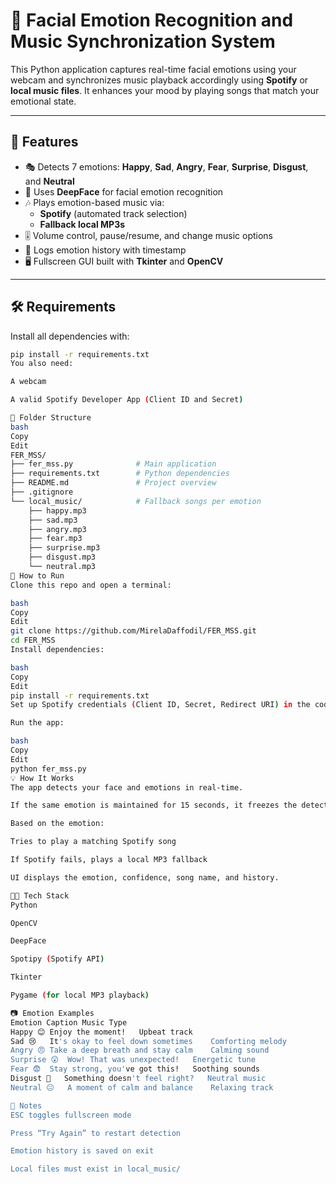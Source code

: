 # 🎵 Facial Emotion Recognition and Music Synchronization System

This Python application captures real-time facial emotions using your webcam and synchronizes music playback accordingly using **Spotify** or **local music files**. It enhances your mood by playing songs that match your emotional state.

---

## 📸 Features

- 🎭 Detects 7 emotions: **Happy**, **Sad**, **Angry**, **Fear**, **Surprise**, **Disgust**, and **Neutral**
- 🤖 Uses **DeepFace** for facial emotion recognition
- 🎶 Plays emotion-based music via:
  - **Spotify** (automated track selection)
  - **Fallback local MP3s**
- 🎚️ Volume control, pause/resume, and change music options
- 🧠 Logs emotion history with timestamp
- 🖥️ Fullscreen GUI built with **Tkinter** and **OpenCV**

---

## 🛠 Requirements

Install all dependencies with:

```bash
pip install -r requirements.txt
You also need:

A webcam

A valid Spotify Developer App (Client ID and Secret)

📂 Folder Structure
bash
Copy
Edit
FER_MSS/
├── fer_mss.py              # Main application
├── requirements.txt        # Python dependencies
├── README.md               # Project overview
├── .gitignore
└── local_music/            # Fallback songs per emotion
    ├── happy.mp3
    ├── sad.mp3
    ├── angry.mp3
    ├── fear.mp3
    ├── surprise.mp3
    ├── disgust.mp3
    └── neutral.mp3
🚀 How to Run
Clone this repo and open a terminal:

bash
Copy
Edit
git clone https://github.com/MirelaDaffodil/FER_MSS.git
cd FER_MSS
Install dependencies:

bash
Copy
Edit
pip install -r requirements.txt
Set up Spotify credentials (Client ID, Secret, Redirect URI) in the code.

Run the app:

bash
Copy
Edit
python fer_mss.py
💡 How It Works
The app detects your face and emotions in real-time.

If the same emotion is maintained for 15 seconds, it freezes the detection.

Based on the emotion:

Tries to play a matching Spotify song

If Spotify fails, plays a local MP3 fallback

UI displays the emotion, confidence, song name, and history.

🧑‍💻 Tech Stack
Python

OpenCV

DeepFace

Spotipy (Spotify API)

Tkinter

Pygame (for local MP3 playback)

📷 Emotion Examples 
Emotion	Caption	Music Type
Happy 😊	Enjoy the moment!	Upbeat track
Sad 😢	It's okay to feel down sometimes	Comforting melody
Angry 😠	Take a deep breath and stay calm	Calming sound
Surprise 😲	Wow! That was unexpected!	Energetic tune
Fear 😨	Stay strong, you've got this!	Soothing sounds
Disgust 🤢	Something doesn't feel right?	Neutral music
Neutral 😐	A moment of calm and balance	Relaxing track

📌 Notes
ESC toggles fullscreen mode

Press “Try Again” to restart detection

Emotion history is saved on exit

Local files must exist in local_music/
